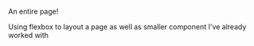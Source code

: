 An entire page!

Using flexbox to layout a page as well as smaller component I've already worked with 
